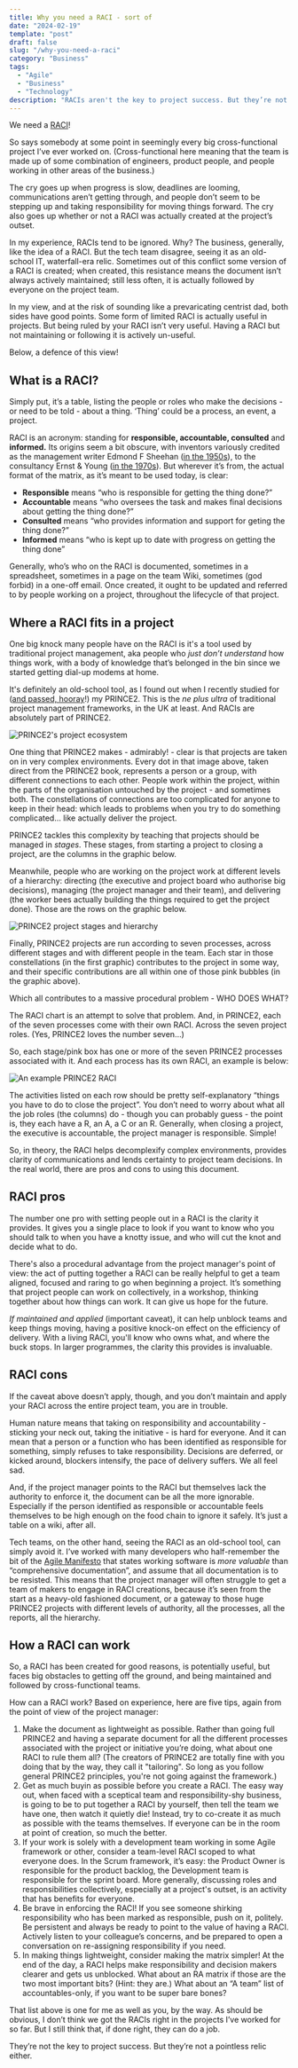 ```yaml
---
title: Why you need a RACI - sort of
date: "2024-02-19"
template: "post"
draft: false
slug: "/why-you-need-a-raci"
category: "Business"
tags:
  - "Agile"
  - "Business"
  - "Technology"
description: "RACIs aren't the key to project success. But they’re not a useless relic either."
---
```


We need a [RACI](https://www.cio.com/article/287088/project-management-how-to-design-a-successful-raci-project-plan.html)!

So says somebody at some point in seemingly every big cross-functional project I’ve ever worked on. (Cross-functional here meaning that the team is made up of some combination of engineers, product people, and people working in other areas of the business.)

The cry goes up when progress is slow, deadlines are looming, communications aren’t getting through, and people don’t seem to be stepping up and taking responsibility for moving things forward. The cry also goes up whether or not a RACI was actually created at the project’s outset.

In my experience, RACIs tend to be ignored. Why? The business, generally, like the idea of a RACI. But the tech team disagree, seeing it as an old-school IT, waterfall-era relic. Sometimes out of this conflict some version of a RACI is created; when created, this resistance means the document isn’t always actively maintained; still less often, it is actually followed by everyone on the project team.

In my view, and at the risk of sounding like a prevaricating centrist dad, both sides have good points. Some form of limited RACI is actually useful in projects. But being ruled by your RACI isn’t very useful. Having a RACI but not maintaining or following it is actively un-useful.

Below, a defence of this view!

## What is a RACI?

Simply put, it’s a table, listing the people or roles who make the decisions - or need to be told - about a thing. ‘Thing’ could be a process, an event, a project.

RACI is an acronym: standing for **responsible, accountable, consulted** and **informed.** Its origins seem a bit obscure, with inventors variously credited as the management writer Edmond F Sheehan ([in the 1950s](https://www.ntaskmanager.com/blog/raci-matrix/)), to the consultancy Ernst & Young ([in the 1970s](https://www.aihr.com/blog/raci-template/#:~:text=RACI%20model%20origins&text=For%20example%2C%20Edmond%20F.%20Sheehan,DuPont%20Corporation%2C%20an%20American%20conglomerate.)). But wherever it’s from, the actual format of the matrix, as it’s meant to be used today, is clear:

- **Responsible** means “who is responsible for getting the thing done?”
- **Accountable** means “who oversees the task and makes final decisions about getting the thing done?”
- **Consulted** means “who provides information and support for geting the thing done?”
- **Informed** means “who is kept up to date with progress on getting the thing done”

Generally, who’s who on the RACI is documented, sometimes in a spreadsheet, sometimes in a page on the team Wiki, sometimes (god forbid) in a one-off email. Once created, it ought to be updated and referred to by people working on a project, throughout the lifecycle of that project.

## Where a RACI fits in a project

One big knock many people have on the RACI is it's a tool used by traditional project management, aka people who _just don’t understand_ how things work, with a body of knowledge that’s belonged in the bin since we started getting dial-up modems at home.

It's definitely an old-school tool, as I found out when I recently studied for ([and passed, hooray](https://josephclift.com/media/josephclift_PRINCE2_practitioner_certificate.pdf)!) my PRINCE2. This is the _ne plus ultra_ of traditional project management frameworks, in the UK at least. And RACIs are absolutely part of PRINCE2.

![PRINCE2's project ecosystem](/media/you-need-a-raci-1.jpg)

One thing that PRINCE2 makes - admirably! - clear is that projects are taken on in very complex environments. Every dot in that image above, taken direct from the PRINCE2 book, represents a person or a group, with different connections to each other. People work within the project, within the parts of the organisation untouched by the project - and sometimes both. The constellations of connections are too complicated for anyone to keep in their head: which leads to problems when you try to do something complicated... like actually deliver the project.

PRINCE2 tackles this complexity by teaching that projects should be managed in _stages_. These stages, from starting a project to closing a project, are the columns in the graphic below.

Meanwhile, people who are working on the project work at different levels of a hierarchy: directing (the executive and project board who authorise big decisions), managing (the project manager and their team), and delivering (the worker bees actually building the things required to get the project done). Those are the rows on the graphic below.

![PRINCE2 project stages and hierarchy](/media/you-need-a-raci-2.jpg)

Finally, PRINCE2 projects are run according to seven processes, across different stages and with different people in the team. Each star in those constellations (in the first graphic) contributes to the project in some way, and their specific contributions are all within one of those pink bubbles (in the graphic above).

Which all contributes to a massive procedural problem - WHO DOES WHAT?

The RACI chart is an attempt to solve that problem. And, in PRINCE2, each of the seven processes come with their own RACI. Across the seven project roles. (Yes, PRINCE2 loves the number seven…)

So, each stage/pink box has one or more of the seven PRINCE2 processes associated with it. And each process has its own RACI, an example is below:

![An example PRINCE2 RACI](/media/you-need-a-raci-3.jpg)

The activities listed on each row should be pretty self-explanatory “things you have to do to close the project”. You don’t need to worry about what all the job roles (the columns) do - though you can probably guess - the point is, they each have a R, an A, a C or an R. Generally, when closing a project, the executive is accountable, the project manager is responsible. Simple!

So, in theory, the RACI helps decomplexify complex environments, provides clarity of communications and lends certainty to project team decisions. In the real world, there are pros and cons to using this document.

## RACI pros

The number one pro with setting people out in a RACI is the clarity it provides. It gives you a single place to look if you want to know who you should talk to when you have a knotty issue, and who will cut the knot and decide what to do.

There's also a procedural advantage from the project manager's point of view: the act of putting together a RACI can be really helpful to get a team aligned, focused and raring to go when beginning a project. It’s something that project people can work on collectively, in a workshop, thinking together about how things can work. It can give us hope for the future.

_If maintained and applied_ (important caveat), it can help unblock teams and keep things moving, having a positive knock-on effect on the efficiency of delivery. With a living RACI, you'll know who owns what, and where the buck stops. In larger programmes, the clarity this provides is invaluable.

## RACI cons

If the caveat above doesn’t apply, though, and you don’t maintain and apply your RACI across the entire project team, you are in trouble.

Human nature means that taking on responsibility and accountability - sticking your neck out, taking the initiative - is hard for everyone. And it can mean that a person or a function who has been identified as responsible for something, simply refuses to take responsibility. Decisions are deferred, or kicked around, blockers intensify, the pace of delivery suffers. We all feel sad.

And, if the project manager points to the RACI but themselves lack the authority to enforce it, the document can be all the more ignorable. Especially if the person identified as responsible or accountable feels themselves to be high enough on the food chain to ignore it safely. It’s just a table on a wiki, after all.

Tech teams, on the other hand, seeing the RACI as an old-school tool, can simply avoid it. I’ve worked with many developers who half-remember the bit of the [Agile Manifesto](https://agilemanifesto.org/) that states working software is _more valuable_ than “comprehensive documentation”, and assume that all documentation is to be resisted. This means that the project manager will often struggle to get a team of makers to engage in RACI creations, because it’s seen from the start as a heavy-old fashioned document, or a gateway to those huge PRINCE2 projects with different levels of authority, all the processes, all the reports, all the hierarchy.

## How a RACI can work

So, a RACI has been created for good reasons, is potentially useful, but faces big obstacles to getting off the ground, and being maintained and followed by cross-functional teams.

How can a RACI work? Based on experience, here are five tips, again from the point of view of the project manager:

1. Make the document as lightweight as possible. Rather than going full PRINCE2 and having a separate document for all the different processes associated with the project or initiative you’re doing, what about one RACI to rule them all? (The creators of PRINCE2 are totally fine with you doing that by the way, they call it "tailoring". So long as you follow general PRINCE2 principles, you're not going against the framework.)
2. Get as much buyin as possible before you create a RACI. The easy way out, when faced with a sceptical team and responsibility-shy business, is going to be to put together a RACI by yourself, then tell the team we have one, then watch it quietly die! Instead, try to co-create it as much as possible with the teams themselves. If everyone can be in the room at point of creation, so much the better.
3. If your work is solely with a development team working in some Agile framework or other, consider a team-level RACI scoped to what everyone does. In the Scrum framework, it’s easy: the Product Owner is responsible for the product backlog, the Development team is responsible for the sprint board. More generally, discussing roles and responsibilities collectively, especially at a project's outset, is an activity that has benefits for everyone.
4. Be brave in enforcing the RACI! If you see someone shirking responsibility who has been marked as responsible, push on it, politely. Be persistent and always be ready to point to the value of having a RACI. Actively listen to your colleague’s concerns, and be prepared to open a conversation on re-assigning responsibility if you need.
5. In making things lightweight, consider making the matrix simpler! At the end of the day, a RACI helps make responsibility and decision makers clearer and gets us unblocked. What about an RA matrix if those are the two most important bits? (Hint: they are.) What about an “A team” list of accountables-only, if you want to be super bare bones?

That list above is one for me as well as you, by the way. As should be obvious, I don’t think we got the RACIs right in the projects I’ve worked for so far. But I still think that, if done right, they can do a job.

They’re not the key to project success. But they’re not a pointless relic either.
